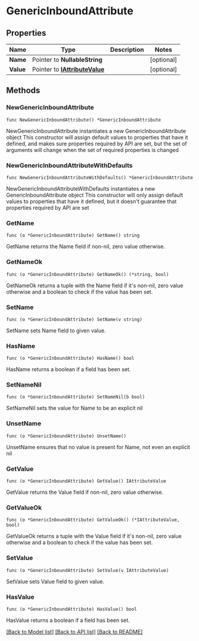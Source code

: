 # GenericInboundAttribute

## Properties

Name | Type | Description | Notes
------------ | ------------- | ------------- | -------------
**Name** | Pointer to **NullableString** |  | [optional] 
**Value** | Pointer to [**IAttributeValue**](IAttributeValue.md) |  | [optional] 

## Methods

### NewGenericInboundAttribute

`func NewGenericInboundAttribute() *GenericInboundAttribute`

NewGenericInboundAttribute instantiates a new GenericInboundAttribute object
This constructor will assign default values to properties that have it defined,
and makes sure properties required by API are set, but the set of arguments
will change when the set of required properties is changed

### NewGenericInboundAttributeWithDefaults

`func NewGenericInboundAttributeWithDefaults() *GenericInboundAttribute`

NewGenericInboundAttributeWithDefaults instantiates a new GenericInboundAttribute object
This constructor will only assign default values to properties that have it defined,
but it doesn't guarantee that properties required by API are set

### GetName

`func (o *GenericInboundAttribute) GetName() string`

GetName returns the Name field if non-nil, zero value otherwise.

### GetNameOk

`func (o *GenericInboundAttribute) GetNameOk() (*string, bool)`

GetNameOk returns a tuple with the Name field if it's non-nil, zero value otherwise
and a boolean to check if the value has been set.

### SetName

`func (o *GenericInboundAttribute) SetName(v string)`

SetName sets Name field to given value.

### HasName

`func (o *GenericInboundAttribute) HasName() bool`

HasName returns a boolean if a field has been set.

### SetNameNil

`func (o *GenericInboundAttribute) SetNameNil(b bool)`

 SetNameNil sets the value for Name to be an explicit nil

### UnsetName
`func (o *GenericInboundAttribute) UnsetName()`

UnsetName ensures that no value is present for Name, not even an explicit nil
### GetValue

`func (o *GenericInboundAttribute) GetValue() IAttributeValue`

GetValue returns the Value field if non-nil, zero value otherwise.

### GetValueOk

`func (o *GenericInboundAttribute) GetValueOk() (*IAttributeValue, bool)`

GetValueOk returns a tuple with the Value field if it's non-nil, zero value otherwise
and a boolean to check if the value has been set.

### SetValue

`func (o *GenericInboundAttribute) SetValue(v IAttributeValue)`

SetValue sets Value field to given value.

### HasValue

`func (o *GenericInboundAttribute) HasValue() bool`

HasValue returns a boolean if a field has been set.


[[Back to Model list]](../README.md#documentation-for-models) [[Back to API list]](../README.md#documentation-for-api-endpoints) [[Back to README]](../README.md)


